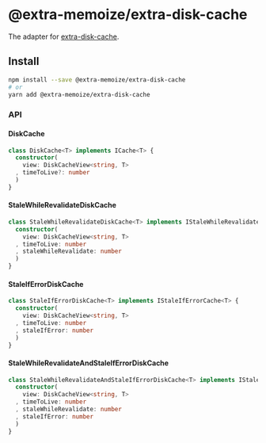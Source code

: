 # @extra-memoize/extra-disk-cache
The adapter for [extra-disk-cache].

[extra-disk-cache]: https://www.npmjs.com/package/extra-disk-cache

## Install
```sh
npm install --save @extra-memoize/extra-disk-cache
# or
yarn add @extra-memoize/extra-disk-cache
```

### API
#### DiskCache
```ts
class DiskCache<T> implements ICache<T> {
  constructor(
    view: DiskCacheView<string, T>
  , timeToLive?: number
  )
}
```

#### StaleWhileRevalidateDiskCache
```ts
class StaleWhileRevalidateDiskCache<T> implements IStaleWhileRevalidateCache<T> {
  constructor(
    view: DiskCacheView<string, T>
  , timeToLive: number
  , staleWhileRevalidate: number
  )
}
```

#### StaleIfErrorDiskCache
```ts
class StaleIfErrorDiskCache<T> implements IStaleIfErrorCache<T> {
  constructor(
    view: DiskCacheView<string, T>
  , timeToLive: number
  , staleIfError: number
  )
}
```

#### StaleWhileRevalidateAndStaleIfErrorDiskCache
```ts
class StaleWhileRevalidateAndStaleIfErrorDiskCache<T> implements IStaleWhileRevalidateAndStaleIfErrorCache<T> {
  constructor(
    view: DiskCacheView<string, T>
  , timeToLive: number
  , staleWhileRevalidate: number
  , staleIfError: number
  )
}
```
